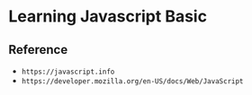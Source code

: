 # Learning Javascript Basic

## Reference
- `https://javascript.info`
- `https://developer.mozilla.org/en-US/docs/Web/JavaScript`